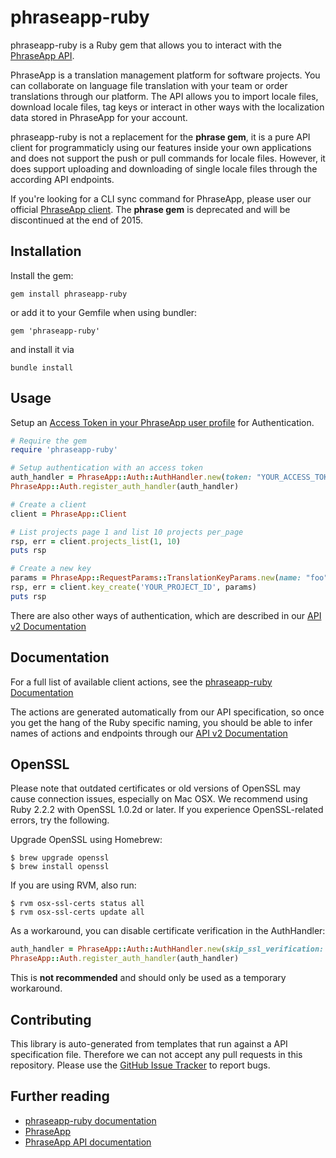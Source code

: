 # phraseapp-ruby

phraseapp-ruby is a Ruby gem that allows you to interact with the [PhraseApp API](http://docs.phraseapp.com/api/v2/).

PhraseApp is a translation management platform for software projects. You can collaborate on language file translation with your team or order translations through our platform. The API allows you to import locale files, download locale files, tag keys or interact in other ways with the localization data stored in PhraseApp for your account.

phraseapp-ruby is not a replacement for the **phrase gem**, it is a pure API client for programmaticly using our features inside your own applications and does not support the push or pull commands for locale files. However, it does support uploading and downloading of single locale files through the according API endpoints.

If you're looking for a CLI sync command for PhraseApp, please user our official [PhraseApp client](http://docs.phraseapp.com/guides/working-with-phraseapp/command-line-client). The **phrase gem** is deprecated and will be discontinued at the end of 2015.

## Installation

Install the gem:

    gem install phraseapp-ruby

or add it to your Gemfile when using bundler:

    gem 'phraseapp-ruby'

and install it via

    bundle install

## Usage

Setup an [Access Token in your PhraseApp user profile](https://phraseapp.com/settings/oauth_access_tokens) for Authentication.

```ruby
# Require the gem
require 'phraseapp-ruby'

# Setup authentication with an access token
auth_handler = PhraseApp::Auth::AuthHandler.new(token: "YOUR_ACCESS_TOKEN")
PhraseApp::Auth.register_auth_handler(auth_handler)

# Create a client
client = PhraseApp::Client

# List projects page 1 and list 10 projects per_page
rsp, err = client.projects_list(1, 10)
puts rsp

# Create a new key
params = PhraseApp::RequestParams::TranslationKeyParams.new(name: "foo")
rsp, err = client.key_create('YOUR_PROJECT_ID', params)
puts rsp
```

There are also other ways of authentication, which are described in our [API v2 Documentation](http://docs.phraseapp.com/api/v2/)

## Documentation

For a full list of available client actions, see the [phraseapp-ruby Documentation](http://www.rubydoc.info/gems/phraseapp-ruby/PhraseApp/Client)

The actions are generated automatically from our API specification, so once you get the hang of the Ruby specific naming, you should be able to infer names of actions and endpoints through our [API v2 Documentation](http://docs.phraseapp.com/api/v2/)

## OpenSSL

Please note that outdated certificates or old versions of OpenSSL may cause connection issues, especially on Mac OSX. We recommend using Ruby 2.2.2 with OpenSSL 1.0.2d or later. If you experience OpenSSL-related errors, try the following.

Upgrade OpenSSL using Homebrew:

```shell
$ brew upgrade openssl
$ brew install openssl
```

If you are using RVM, also run:

```shell
$ rvm osx-ssl-certs status all
$ rvm osx-ssl-certs update all
````

As a workaround, you can disable certificate verification in the AuthHandler:

```ruby
auth_handler = PhraseApp::Auth::AuthHandler.new(skip_ssl_verification: true, token: "YOUR_ACCESS_TOKEN")
PhraseApp::Auth.register_auth_handler(auth_handler)
```

This is **not recommended** and should only be used as a temporary workaround.

## Contributing 

This library is auto-generated from templates that run against a API specification file. Therefore we can not accept any pull requests in this repository. Please use the [GitHub Issue Tracker](https://github.com/phrase/phraseapp-ruby/issues) to report bugs.


## Further reading

* [phraseapp-ruby documentation](http://www.rubydoc.info/gems/phraseapp-ruby)
* [PhraseApp](https://phraseapp.com)
* [PhraseApp API documentation](http://docs.phraseapp.com/api/v2/)
